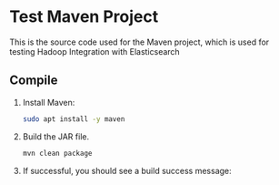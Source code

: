 # Test Maven Project 

This is the source code used for the Maven project, which is used for testing Hadoop Integration with Elasticsearch

## Compile 

1. Install Maven:

    ```bash
    sudo apt install -y maven 
    ```

2. Build the JAR file.

    ```bash
    mvn clean package 
    ```

3. If successful, you should see a build success message:

    ```bash
    
    ```
